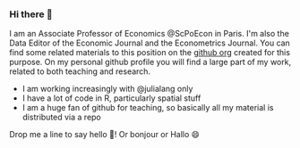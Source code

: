 ### Hi there 👋

I am an Associate Professor of Economics @ScPoEcon in Paris. I'm also the Data Editor of the Economic Journal and the Econometrics Journal. You can find some related materials to this position on the [github org](https://github.com/RES-reproducibility) created for this purpose. On my personal github profile you will find a large part of my work, related to both teaching and research. 

* I am working increasingly with @julialang only
* I have a lot of code in R, particularly spatial stuff
* I am a huge fan of github for teaching, so basically all my material is distributed via a repo

Drop me a line to say hello  👋! Or bonjour or Hallo 😄
